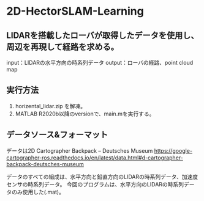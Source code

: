 # 2D-HectorSLAM-Learning

## LIDARを搭載したローバが取得したデータを使用し、周辺を再現して経路を求める。
input：LIDARの水平方向の時系列データ
output：ローバの経路、point cloud map

## 実行方法
1. horizental_lidar.zip を解凍。
2. MATLAB R2020b以降のversionで、main.mを実行する。

## データソース&フォーマット
データは2D Cartographer Backpack – Deutsches Museum
https://google-cartographer-ros.readthedocs.io/en/latest/data.html#d-cartographer-backpack-deutsches-museum

データのすべての組成は、水平方向と鉛直方向のLIDARの時系列データ、加速度センサの時系列データ。
今回のプログラムは、水平方向のLIDARの時系列データのみ使用した(.mat)。


